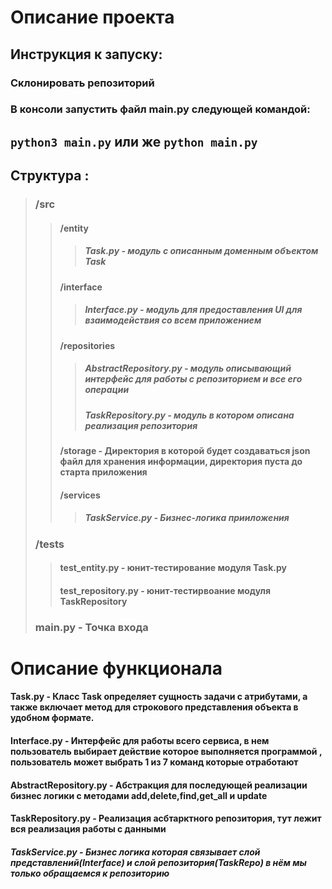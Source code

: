 # Описание проекта

## Инструкция к запуску:
### Склонировать репозиторий
### В консоли запустить файл main.py следующей командой:
## ```python3 main.py``` или же ```python main.py```


## Структура : 
> ### /src
> > #### /entity
> > > ##### Task.py - модуль с описанным доменным объектом Task
> > #### /interface
> > > ##### Interface.py - модуль для предоставления UI для взаимодействия со всем приложением
> > #### /repositories
> > > ##### AbstractRepository.py - модуль описывающий интерфейс для работы с репозиторием и все его операции
> > > ##### TaskRepository.py - модуль в котором описана реализация репозитория
> > #### /storage - Директория в которой будет создаваться json файл для хранения информации, директория пуста до старта приложения
> > #### /services
> > > ##### TaskService.py - Бизнес-логика прииложения
> ### /tests
> > #### test_entity.py - юнит-тестирование модуля Task.py
> > #### test_repository.py - юнит-тестирвоание модуля TaskRepository
> ### main.py - Точка входа 

# Описание функционала
#### Task.py - Класс Task определяет сущность задачи с атрибутами, а также включает метод для строкового представления объекта в удобном формате.
#### Interface.py - Интерфейс для работы всего сервиса, в нем пользователь выбирает действие которое выполняется программой , пользователь может выбрать 1 из 7 команд которые отработают

#### AbstractRepository.py - Абстракция для последующей реализации бизнес логики с методами add,delete,find,get_all и update

#### TaskRepository.py - Реализация асбтарктного репозитория, тут лежит вся реализация работы с данными
##### TaskService.py - Бизнес логика которая связывает слой представлений(Interface) и слой репозитория(TaskRepo) в нём мы только обращаемся к репозиторию




